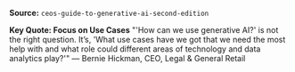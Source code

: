 **Source:** `ceos-guide-to-generative-ai-second-edition`

**Key Quote: Focus on Use Cases**
"'How can we use generative AI?' is not the right question. It’s, 'What use cases have we got that we need the most help with and what role could different areas of technology and data analytics play?'" — Bernie Hickman, CEO, Legal & General Retail
